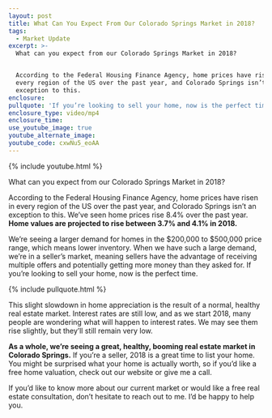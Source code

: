 ```yaml
---
layout: post
title: What Can You Expect From Our Colorado Springs Market in 2018?
tags:
  - Market Update
excerpt: >-
  What can you expect from our Colorado Springs Market in 2018?


  According to the Federal Housing Finance Agency, home prices have risen in
  every region of the US over the past year, and Colorado Springs isn’t an
  exception to this.
enclosure:
pullquote: 'If you’re looking to sell your home, now is the perfect time.'
enclosure_type: video/mp4
enclosure_time:
use_youtube_image: true
youtube_alternate_image:
youtube_code: cxwNu5_eoAA
---
```



{% include youtube.html %}

What can you expect from our Colorado Springs Market in 2018?

According to the Federal Housing Finance Agency, home prices have risen in every region of the US over the past year, and Colorado Springs isn’t an exception to this. We’ve seen home prices rise 8.4% over the past year. **Home values are projected to rise between 3.7% and 4.1% in 2018.**

We’re seeing a larger demand for homes in the $200,000 to $500,000 price range, which means lower inventory. When we have such a large demand, we’re in a seller’s market, meaning sellers have the advantage of receiving multiple offers and potentially getting more money than they asked for. If you’re looking to sell your home, now is the perfect time.

{% include pullquote.html %}

This slight slowdown in home appreciation is the result of a normal, healthy real estate market. Interest rates are still low, and as we start 2018, many people are wondering what will happen to interest rates. We may see them rise slightly, but they’ll still remain very low.

**As a whole, we’re seeing a great, healthy, booming real estate market in Colorado Springs.** If you’re a seller, 2018 is a great time to list your home. You might be surprised what your home is actually worth, so if you’d like a free home valuation, check out our website or give me a call.

If you’d like to know more about our current market or would like a free real estate consultation, don’t hesitate to reach out to me. I’d be happy to help you.